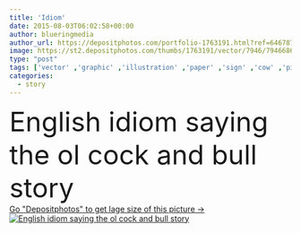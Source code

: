 ```yaml
---
title: 'Idiom'
date: 2015-08-03T06:02:58+00:00
author: blueringmedia
author_url: https://depositphotos.com/portfolio-1763191.html?ref=64678756
image: https://st2.depositphotos.com/thumbs/1763191/vector/7946/79466866/api_thumb_450.jpg?forcejpeg=true
type: "post"
tags: ['vector' ,'graphic' ,'illustration' ,'paper' ,'sign' ,'cow' ,'picture' ,'chicken' ,'cartoon' ,'banner' ,'expression' ,'message' ,'text' ,'hen' ,'communication' ,'talking' ,'speech' ,'drawing' ,'print' ,'clipart' ,'letters' ,'expressing' ,'language' ,'buffalo' ,'bull' ,'poster' ,'font' ,'words' ,'speaking' ,'situation' ,'comparison' ,'english' ,'rooster' ,'cattle' ,'gossip' ,'figurative' ,'saying' ,'idiom' ,'phrase' ,'wording' ,'speech bubbles' ,'old saying' ]
categories: 
  - story
---
```

<div aling="center">
            <font size="60"> English idiom saying the ol cock and bull story</font>   
</div>
<div>
    <a href='https://st2.depositphotos.com/thumbs/1763191/vector/7946/79466866/api_thumb_450.jpg?forcejpeg=true?ref=64678756' target=_blank > Go "Depositphotos" to get lage size of this picture ->
        <img href='https://st2.depositphotos.com/thumbs/1763191/vector/7946/79466866/api_thumb_450.jpg?forcejpeg=true?ref=64678756' src='https://st2.depositphotos.com/1763191/7946/v/950/depositphotos_79466866-stock-illustration-idiom.jpg?forcejpeg=true' alt='English idiom saying the ol cock and bull story' >
    </a>
</div>
